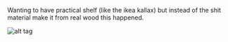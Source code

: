 Wanting to have practical shelf (like the ikea kallax) but instead
of the shit material make it from real wood this happened.

![alt tag](https://raw.github.com/excogitation/generic_CAD/master/furniture/Kallax_style_shelf_5x4.png)
